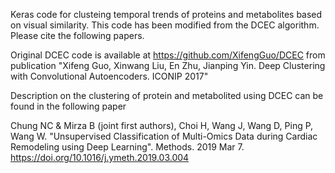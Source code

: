 Keras code for clusteing temporal trends of proteins and metabolites based on visual similarity. This code has been modified from the DCEC algorithm. Please cite the following papers.

Original DCEC code is available at https://github.com/XifengGuo/DCEC from publication "Xifeng Guo, Xinwang Liu, En Zhu, Jianping Yin. Deep Clustering with Convolutional Autoencoders. ICONIP 2017"


Description on the  clustering of protein and metabolited using DCEC can be found in the following paper 

Chung NC & Mirza B (joint first authors), Choi H, Wang J, Wang D, Ping P, Wang W. "Unsupervised Classification of Multi-Omics Data during Cardiac Remodeling using Deep Learning". Methods. 2019 Mar 7. https://doi.org/10.1016/j.ymeth.2019.03.004
